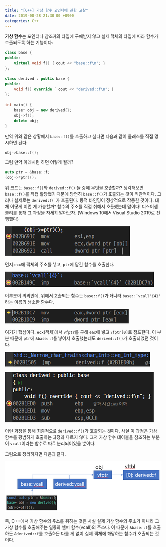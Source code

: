 ```yaml
---
title: "[C++] 가상 함수 포인터에 관한 고찰"
date: 2019-08-28 21:30:00 +0900
categories: C++
---
```


**가상 함수**는 포인터나 참조자의 타입에 구애받지 않고 실제 객체의 타입에 따라 함수가 호출되도록 하는 기능이다:

```cpp
class base {
public:
    virtual void f() { cout << "base::f\n"; }
};

class derived : public base {
public:
    void f() override { cout << "derived::f\n"; }
};

int main() {
    base* obj = new derived{};
    obj->f();
    delete obj;
}
```

만약 위와 같은 상황에서 `base::f()`를 호출하고 싶다면 다음과 같이 클래스를 직접 명시하면 된다:

```cpp
obj->base::f();
```

그럼 만약 아래처럼 하면 어떻게 될까?

```cpp
auto ptr = &base::f;
(obj->*ptr)();
```

위 코드는 `base::f()`와 `derived::f()` 둘 중에 무엇을 호출할까? 생각해보면 `base::f()`를 직접 할당했기 때문에 당연히 `base::f()`가 호출되는 것이 직관적이다. 그러나 실제로는 `derived:f()`가 호출된다. 동적 바인딩이 정상적으로 작동한 것이다. 대체 어떻게 이런 게 가능할까? 함수의 주소를 직접 취해서 호출했는데 말이다! 디스어셈블리를 통해 그 과정을 자세히 알아보자. (Windows 10에서 Visual Studio 2019로 진행했다)

![1](/assets/images/posts/2019-08-28-vf/1.png)

먼저 `ecx`에 객체의 주소를 넣고, `ptr`에 담긴 함수를 호출한다.

![2](/assets/images/posts/2019-08-28-vf/2.png)

이부분이 의외인데, 위에서 호출되는 함수는 `base::f()`가 아니라 ``base::`vcall'{4}'`` 라는 이름의 생소한 함수다.

![3](/assets/images/posts/2019-08-28-vf/3.png)

여기가 핵심이다. `ecx`(객체)에서 `vfptr`를 구해 `eax`에 넣고 `vfptr[0]`로 점프한다. 이 부분 때문에 `ptr`에 `&base::f`를 넣어서 호출했는데도 `derived::f()`가 호출되었던 것이다.

![4](/assets/images/posts/2019-08-28-vf/4.png)

![5](/assets/images/posts/2019-08-28-vf/5.png)

이런 과정을 통해 최종적으로 `derived::f()`가 호출되는 것이다. 사실 이 과정은 가상 함수를 평범하게 호출하는 과정과 다르지 않다. 그저 가상 함수 테이블을 참조하는 부분이 `vcall`이라는 함수로 따로 분리되어있을 뿐이다.

그림으로 정리하자면 다음과 같다.

![6](/assets/images/posts/2019-08-28-vf/6.png)

즉, C++에서 가상 함수의 주소를 취하는 것은 사실 실제 가상 함수의 주소가 아니라 그 가상 함수를 호출해주는 일종의 헬퍼 함수(vcall)의 주소다. 이 때문에 `&base::f`를 호출하든 `&derived::f`를 호출하든 다를 게 없이 실제 객체에 해당하는 함수가 호출되는 것이다.
